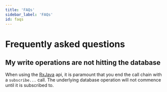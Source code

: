 ```yaml
---
title: 'FAQs'
sidebar_label: 'FAQs'
id: faqs
---
```


Frequently asked questions
==========================

My write operations are not hitting the database[​](database/database-technology/faqs/#my-write-operations-are-not-hitting-the-databasedirect-link-to-heading)
-----------------------------------------------------------------------------------------------------------------------------------------------------------------------------------------------------------------

When using the [RxJava](/database/types-of-api/rxjava/) api, it is paramount that you end the call chain with a `subscribe...` call. The underlying database operation will not commence until it is subscribed to.